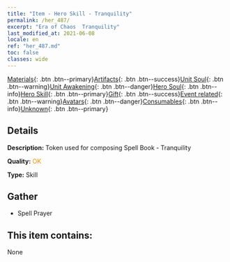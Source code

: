 ```yaml
---
title: "Item - Hero Skill - Tranquility"
permalink: /her_487/
excerpt: "Era of Chaos  Tranquility"
last_modified_at: 2021-06-08
locale: en
ref: "her_487.md"
toc: false
classes: wide
---
```

 [Materials](/Items/){: .btn .btn--primary}[Artifacts](/Items/Artifacts/){: .btn .btn--success}[Unit Soul](/Items/UnitSoul/){: .btn .btn--warning}[Unit Awakening](/Items/UnitAwakening/){: .btn .btn--danger}[Hero Soul](/Items/HeroSoul/){: .btn .btn--info}[Hero Skill](/Items/HeroSkill/){: .btn .btn--primary}[Gift](/Items/Gift/){: .btn .btn--success}[Event related](/Items/Events/){: .btn .btn--warning}[Avatars](/Items/Avatars/){: .btn .btn--danger}[Consumables](/Items/Consumables/){: .btn .btn--info}[Unknown](/Items/Unknown/){: .btn .btn--primary}

## Details
 **Description:** Token used for composing Spell Book - Tranquility

 **Quality:** <span style="color: #FF8C00">OK</span>

 **Type:** Skill

## Gather

*    Spell Prayer 

## This item contains:

  None

